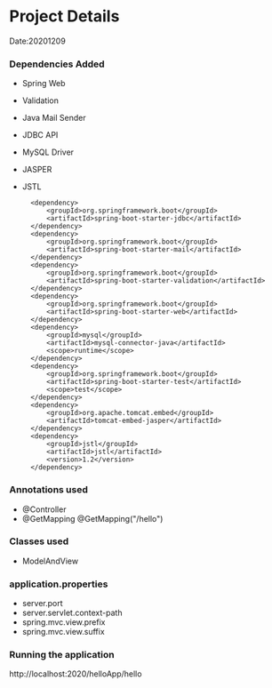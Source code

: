# Project Details
Date:20201209

### Dependencies Added
* Spring Web
* Validation
* Java Mail Sender
* JDBC API
* MySQL Driver

* JASPER
* JSTL

		<dependency>
			<groupId>org.springframework.boot</groupId>
			<artifactId>spring-boot-starter-jdbc</artifactId>
		</dependency>
		<dependency>
			<groupId>org.springframework.boot</groupId>
			<artifactId>spring-boot-starter-mail</artifactId>
		</dependency>
		<dependency>
			<groupId>org.springframework.boot</groupId>
			<artifactId>spring-boot-starter-validation</artifactId>
		</dependency>
		<dependency>
			<groupId>org.springframework.boot</groupId>
			<artifactId>spring-boot-starter-web</artifactId>
		</dependency>
		<dependency>
			<groupId>mysql</groupId>
			<artifactId>mysql-connector-java</artifactId>
			<scope>runtime</scope>
		</dependency>
		<dependency>
			<groupId>org.springframework.boot</groupId>
			<artifactId>spring-boot-starter-test</artifactId>
			<scope>test</scope>
		</dependency>
		<dependency>
			<groupId>org.apache.tomcat.embed</groupId>
			<artifactId>tomcat-embed-jasper</artifactId>
		</dependency>
		<dependency>
			<groupId>jstl</groupId>
			<artifactId>jstl</artifactId>
			<version>1.2</version>
		</dependency>

### Annotations used
* @Controller
* @GetMapping
       @GetMapping("/hello")

### Classes used
* ModelAndView

### application.properties
* server.port
* server.servlet.context-path
* spring.mvc.view.prefix
* spring.mvc.view.suffix

### Running the application
http://localhost:2020/helloApp/hello